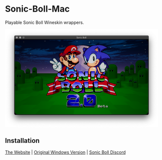 # Sonic-Boll-Mac
Playable Sonic Boll Wineskin wrappers.

![GitHub Logo](/images/Screen_Shot_2021-05-16_at_2.35.38_AM.png)

## Installation
[The Website](https://soulslimm.github.io/Sonic-Boll-Mac/) | 
[Original Windows Version](https://sonicminusworld.wordpress.com/) | 
[Sonic Boll Discord](https://discord.gg/RTDtChY)
